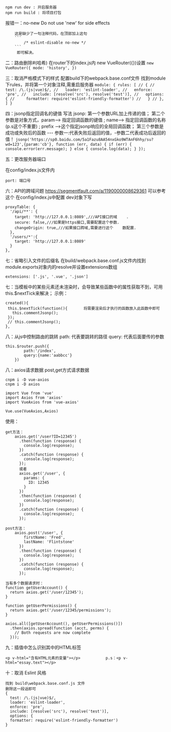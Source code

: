 ```
npm run dev : 开启服务器
npm run build : 将项目打包
```
报错一：no-new
        Do not use 'new' for side effects


        这是缺少了一句注释代码，在顶部加上这句 
        ```
            /* eslint-disable no-new */ 
        ```
         即可解决。

二：路由删除#(哈希) 
    在router下的index.js内 new VueRouter({})设置
    ```
    new VueRouter({
        mode: 'history',
    })
    ```

三：取消严格模式下的样式
    配置build下的webpack.base.conf文件
    找到module下rules，并将第一个对象注释,需重启服务器
    ```
    module: {
        rules: [
        // {
        //   test: /\.(js|vue)$/,
        //   loader: 'eslint-loader',
        //   enforce: 'pre',
        //   include: [resolve('src'), resolve('test')],
        //   options: {
        //     formatter: require('eslint-friendly-formatter')
        //   }
        // },
        ]
    }
    ```

四：jsonp指定回调名的键值 
    写法
    jsonp:
        第一个参数URL加上传递的值；
        第二个参数是对象方式，param--> 指定回调函数的键值 ; name--> 指定回调函数的名称(p.s这个不重要) ; prefix -->这个指定jsonp响应的全局回调函数；
        第三个参数是成功或失败后的函数 --- 参数一:代表失败后返回的值，-参数二代表成功后返回的值！
    ```
        jsonp('https://sp0.baidu.com/5a1Fazu8AA54nxGko9WTAnF6hhy/su?wd=123',{param:'cb'}, function (err, data) {
            if (err) {
                console.error(err.message);
            } else {
                console.log(data);
            }
        });
    ```

五：更改服务器端口

在config/index.js文件内
``` 
port: 端口号

```


六：API的跨域问题
https://segmentfault.com/a/1190000008629361 可以参考这个
在config/index.js中配置
dev对象下写
```
proxyTable: {
  '/api/**': {
    target: 'http://127.0.0.1:8089',///API接口的域    .
    secure: false,///如果是https接口,需要配置这个参数.
    changeOrigin: true,///如果接口跨域,需要进行这个    数配置.
  },
  '/users/*':{
    target: 'http://127.0.0.1:8089'
  }
},

```

 七：省略引入文件的后缀名
 在build/webpack.base.conf.js文件内找到module.exports对象内的resolve并设置extensions数组
```
extensions: ['.js', '.vue', '.json']
```


 七：当模板中的某些元素还未渲染时，会导致某些函数中的属性获取不到，可用this.$nextTick来解决；
 示例：
 ```
created(){
  this.$nextTick(function(){       将需要渲染后才执行的函数放入此函数中即可
    this.commentJsonp();
  });
  // this.commentJsonp();
},
 ```

八：从js中控制路由的跳转
path: 代表要跳转的路径
query: 代表后面要传的参数
```
this.$router.push({
        path:'/index',
        query:{name:'aabbcc'}
    })

```
八：axios请求数据
post,get方式请求数据
```
cnpm i -D vue-axios
cnpm i -D axios

import Vue from 'vue'
import Axios from 'axios'
import VueAxios from 'vue-axios'

Vue.use(VueAxios,Axios)
```
使用：
```
get方法：
    axios.get('/user?ID=12345')
      .then(function (response) {
        console.log(response);
      })
      .catch(function (response) {
        console.log(response);
      });
      或者
      axios.get('/user', {
        params: {
          ID: 12345
        }
      })
      .then(function (response) {
        console.log(response);
      })
      .catch(function (response) {
        console.log(response);
      });

post方法：
    axios.post('/user', {
        firstName: 'Fred',
        lastName: 'Flintstone'
      })
      .then(function (response) {
        console.log(response);
      })
      .catch(function (response) {
        console.log(response);
      });

当有多个数据请求时：
function getUserAccount() {
  return axios.get('/user/12345');
}

function getUserPermissions() {
  return axios.get('/user/12345/permissions');
}

axios.all([getUserAccount(), getUserPermissions()])
  .then(axios.spread(function (acct, perms) {
    // Both requests are now complete
  }));
```

九：插值中怎么识别其中的HTML标签

```
<p v-html="含有HTML元素的变量"></p>           p.s：<p v-html="essay.text"></p>
```
十：取消 Eslint 风格

```
找到 build\webpack.base.conf.js 文件
删除这一段话即可
{
  test: /\.(js|vue)$/,
  loader: 'eslint-loader',
  enforce: 'pre',
  include: [resolve('src'), resolve('test')],
  options: {
  formatter: require('eslint-friendly-formatter')
}
```
